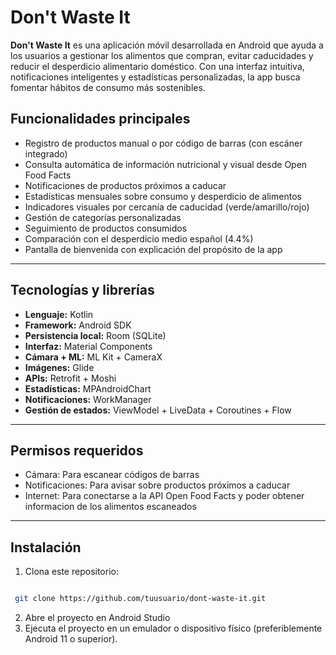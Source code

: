 # Don't Waste It

**Don't Waste It** es una aplicación móvil desarrollada en Android que ayuda a los usuarios a gestionar los alimentos que compran,
evitar caducidades y reducir el desperdicio alimentario doméstico. Con una interfaz intuitiva, notificaciones inteligentes y estadísticas personalizadas,
la app busca fomentar hábitos de consumo más sostenibles.

## Funcionalidades principales

-  Registro de productos manual o por código de barras (con escáner integrado)
-  Consulta automática de información nutricional y visual desde Open Food Facts
-  Notificaciones de productos próximos a caducar
-  Estadísticas mensuales sobre consumo y desperdicio de alimentos
-  Indicadores visuales por cercanía de caducidad (verde/amarillo/rojo)
-  Gestión de categorías personalizadas
-  Seguimiento de productos consumidos
-  Comparación con el desperdicio medio español (4.4%)
-  Pantalla de bienvenida con explicación del propósito de la app

---

##  Tecnologías y librerías

- **Lenguaje:** Kotlin
- **Framework:** Android SDK
- **Persistencia local:** Room (SQLite)
- **Interfaz:** Material Components
- **Cámara + ML:** ML Kit + CameraX
- **Imágenes:** Glide
- **APIs:** Retrofit + Moshi
- **Estadísticas:** MPAndroidChart
- **Notificaciones:** WorkManager
- **Gestión de estados:** ViewModel + LiveData + Coroutines + Flow

---

## Permisos requeridos

- Cámara: Para escanear códigos de barras
- Notificaciones: Para avisar sobre productos próximos a caducar
- Internet: Para conectarse a la API Open Food Facts y poder obtener informacion de los alimentos escaneados
---

## Instalación

1. Clona este repositorio:

```bash

 git clone https://github.com/tuusuario/dont-waste-it.git

```
2. Abre el proyecto en Android Studio
3. Ejecuta el proyecto en un emulador o dispositivo físico (preferiblemente Android 11 o superior).
